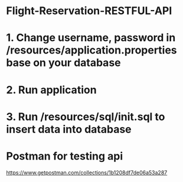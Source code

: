 # Flight-Reservation-RESTFUL-API

# 1. Change username, password in /resources/application.properties base on your database
# 2. Run application
# 3. Run /resources/sql/init.sql to insert data into database

# Postman for testing api 
https://www.getpostman.com/collections/1b1208df7de06a53a287
